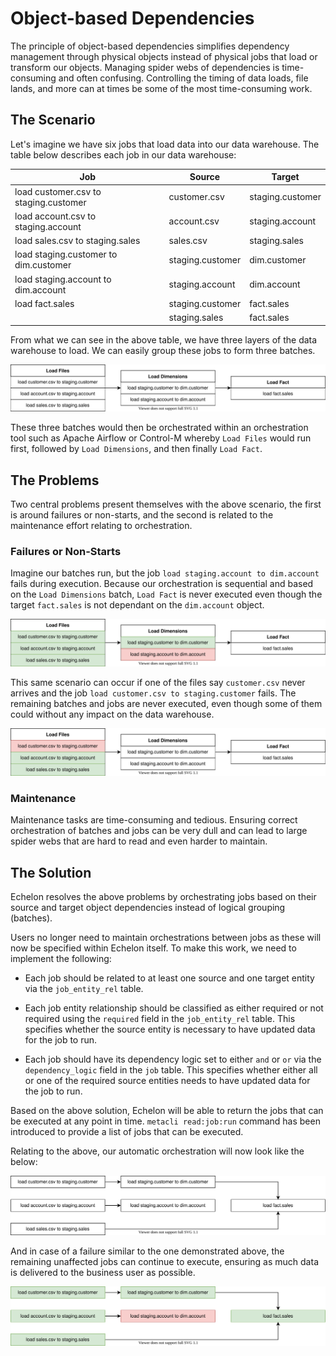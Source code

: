 # Object-based Dependencies

The principle of object-based dependencies simplifies dependency management through physical objects instead of physical jobs that load or transform our objects. Managing spider webs of dependencies is time-consuming and often confusing. Controlling the timing of data loads, file lands, and more can at times be some of the most time-consuming work.

## The Scenario

Let's imagine we have six jobs that load data into our data warehouse. The table below describes each job in our data warehouse:

| Job                                   | Source           | Target           |
| ------------------------------------- | ---------------- | ---------------- |
| load customer.csv to staging.customer | customer.csv     | staging.customer |
| load account.csv to staging.account   | account.csv      | staging.account  |
| load sales.csv to staging.sales       | sales.csv        | staging.sales    |
| load staging.customer to dim.customer | staging.customer | dim.customer     |
| load staging.account to dim.account   | staging.account  | dim.account      |
| load fact.sales                       | staging.customer | fact.sales       |
|                                       | staging.sales    | fact.sales       |

From what we can see in the above table, we have three layers of the data warehouse to load. We can easily group these jobs to form three batches.

![Batch](../static/images/obb_batch.drawio.svg)

These three batches would then be orchestrated within an orchestration tool such as Apache Airflow or Control-M whereby `Load Files` would run first, followed by `Load Dimensions`, and then finally `Load Fact`.

## The Problems

Two central problems present themselves with the above scenario, the first is around failures or non-starts, and the second is related to the maintenance effort relating to orchestration.

### Failures or Non-Starts

Imagine our batches run, but the job `load staging.account to dim.account` fails during execution. Because our orchestration is sequential and based on the `Load Dimensions` batch, `Load Fact` is never executed even though the target `fact.sales` is not dependant on the `dim.account` object.

![Batch Failure Dim](../static/images/obb_batch_failure_dim.drawio.svg)

This same scenario can occur if one of the files say `customer.csv` never arrives and the job `load customer.csv to staging.customer` fails. The remaining batches and jobs are never executed, even though some of them could without any impact on the data warehouse.

![Batch Failure File](../static/images/obb_batch_failure_file.drawio.svg)

### Maintenance

Maintenance tasks are time-consuming and tedious. Ensuring correct orchestration of batches and jobs can be very dull and can lead to large spider webs that are hard to read and even harder to maintain.

## The Solution

Echelon resolves the above problems by orchestrating jobs based on their source and target object dependencies instead of logical grouping (batches).

Users no longer need to maintain orchestrations between jobs as these will now be specified within Echelon itself. To make this work, we need to implement the following:

- Each job should be related to at least one source and one target entity via the `job_entity_rel` table.

- Each job entity relationship should be classified as either required or not required using the `required` field in the `job_entity_rel` table. This specifies whether the source entity is necessary to have updated data for the job to run.

- Each job should have its dependency logic set to either `and` or `or` via the `dependency_logic` field in the `job` table. This specifies whether either all or one of the required source entities needs to have updated data for the job to run.

Based on the above solution, Echelon will be able to return the jobs that can be executed at any point in time. `metacli read:job:run` command has been introduced to provide a list of jobs that can be executed.

Relating to the above, our automatic orchestration will now look like the below:

![Echelon](../static/images/obb_meta.drawio.svg)

And in case of a failure similar to the one demonstrated above, the remaining unaffected jobs can continue to execute, ensuring as much data is delivered to the business user as possible.

![Echelon Failure](../static/images/obb_meta_failure.drawio.svg)
